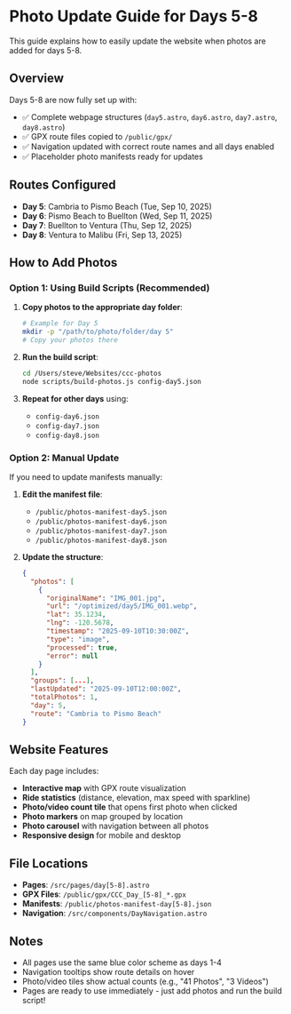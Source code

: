 # Photo Update Guide for Days 5-8

This guide explains how to easily update the website when photos are added for days 5-8.

## Overview

Days 5-8 are now fully set up with:
- ✅ Complete webpage structures (`day5.astro`, `day6.astro`, `day7.astro`, `day8.astro`)
- ✅ GPX route files copied to `/public/gpx/`
- ✅ Navigation updated with correct route names and all days enabled
- ✅ Placeholder photo manifests ready for updates

## Routes Configured

- **Day 5**: Cambria to Pismo Beach (Tue, Sep 10, 2025)
- **Day 6**: Pismo Beach to Buellton (Wed, Sep 11, 2025)
- **Day 7**: Buellton to Ventura (Thu, Sep 12, 2025)
- **Day 8**: Ventura to Malibu (Fri, Sep 13, 2025)

## How to Add Photos

### Option 1: Using Build Scripts (Recommended)

1. **Copy photos to the appropriate day folder**:
   ```bash
   # Example for Day 5
   mkdir -p "/path/to/photo/folder/day 5"
   # Copy your photos there
   ```

2. **Run the build script**:
   ```bash
   cd /Users/steve/Websites/ccc-photos
   node scripts/build-photos.js config-day5.json
   ```

3. **Repeat for other days** using:
   - `config-day6.json`
   - `config-day7.json`
   - `config-day8.json`

### Option 2: Manual Update

If you need to update manifests manually:

1. **Edit the manifest file**:
   - `/public/photos-manifest-day5.json`
   - `/public/photos-manifest-day6.json`
   - `/public/photos-manifest-day7.json`
   - `/public/photos-manifest-day8.json`

2. **Update the structure**:
   ```json
   {
     "photos": [
       {
         "originalName": "IMG_001.jpg",
         "url": "/optimized/day5/IMG_001.webp",
         "lat": 35.1234,
         "lng": -120.5678,
         "timestamp": "2025-09-10T10:30:00Z",
         "type": "image",
         "processed": true,
         "error": null
       }
     ],
     "groups": [...],
     "lastUpdated": "2025-09-10T12:00:00Z",
     "totalPhotos": 1,
     "day": 5,
     "route": "Cambria to Pismo Beach"
   }
   ```

## Website Features

Each day page includes:
- **Interactive map** with GPX route visualization
- **Ride statistics** (distance, elevation, max speed with sparkline)
- **Photo/video count tile** that opens first photo when clicked
- **Photo markers** on map grouped by location
- **Photo carousel** with navigation between all photos
- **Responsive design** for mobile and desktop

## File Locations

- **Pages**: `/src/pages/day[5-8].astro`
- **GPX Files**: `/public/gpx/CCC_Day_[5-8]_*.gpx`
- **Manifests**: `/public/photos-manifest-day[5-8].json`
- **Navigation**: `/src/components/DayNavigation.astro`

## Notes

- All pages use the same blue color scheme as days 1-4
- Navigation tooltips show route details on hover
- Photo/video tiles show actual counts (e.g., "41 Photos", "3 Videos")
- Pages are ready to use immediately - just add photos and run the build script!